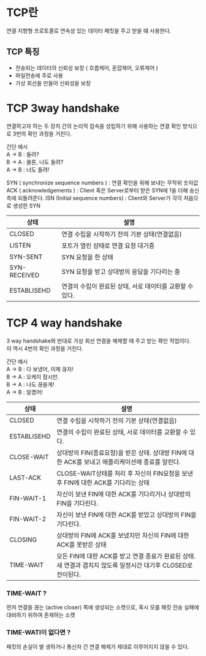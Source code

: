 # TCP란
연결 지향형 프로토콜로 연속성 있는 데이터 패킷을 주고 받을 떄 사용한다.
## TCP 특징
* 전송되는 데이터의 신뢰성 보장 ( 흐름제어, 혼잡제어, 오류제어 ) 
* 파일전송에 주로 사용
* 가상 회선을 만들어 신뢰성을 보장

# TCP 3way handshake
연결하고자 하는 두 장치 간의 논리적 접속을 성립하기 위해 사용하는 연결 확인 방식으로 3번의 확인 과정을 거친다.  

간단 예시  
A -> B : 들려?  
B -> A : 물론, 나도 들려?  
A -> B : 너도 들려!  

SYN ( synchronize sequence numbers ) : 연결 확인을 위해 보내는 무작위 숫자값
ACK ( acknowledgements ) : Client 혹은 Server로부터 받은 SYN에 1을 더해 송신측에 되돌려준다.
ISN (Initial sequence numbers) : Client와 Server가 각각 처음으로 생성한 SYN

|상태|설명|
|---|------|
|CLOSED|연결 수립을 시작하기 전의 기본 상태(연결없음)|
|LISTEN|포트가 열린 상태로 연결 요청 대기중|
|SYN-SENT|SYN 요청을 한 상태|
|SYN-RECEIVED|SYN 요청을 받고 상대방의 응답을 기다리는 중|
|ESTABLISEHD|연결의 수립이 완료된 상태, 서로 데이터를 교환할 수 있다.|

# TCP 4 way handshake
3 way handshake와 반대로 가상 회선 연결을 해제할 때 주고 받는 확인 작업이다.  
이 역시 4번의 확인 과정을 거친다.



간단 예시  
A -> B : 다 보넀어, 이제 끊자!  
B -> A : 오케이 잠시만.  
B -> A : 나도 끊을게!  
A -> B : 알곘어!  

|상태|설명|
|---|------|
|CLOSED|연결 수립을 시작하기 전의 기본 상태(연결없음)|
|ESTABLISEHD|연결의 수립이 완료된 상태, 서로 데이터를 교환할 수 있다.|
|CLOSE-WAIT|상대방의 FIN(종료요청)을 받은 상태. 상대방 FIN에 대한 ACK를 보내고 애플리케이션에 종료를 알린다.|
|LAST-ACK|CLOSE-WAIT상태를 처리 후 자신의 FIN요청을 보낸 후 FIN에 대한 ACK를 기다리는 상태|
|FIN-WAIT-1|자신이 보낸 FIN에 대한 ACK를 기다리거나 상대방의 FIN을 기다린다.|
|FIN-WAIT-2|자신이 보낸 FIN에 대한 ACK를 받았고 상대방의 FIN을 기다린다.|
|CLOSING|상대방의 FIN에 ACK를 보냈지만 자신의 FIN에 대한 ACK를 못받은 상태|
|TIME-WAIT|모든 FIN에 대한 ACK를 받고 연결 종료가 완료된 상태. 새 연결과 겹치지 않도록 일정시간 대기후 CLOSED로 전이된다.|

### TIME-WAIT ? 
먼저 연결을 끊는 (active closer) 쪽에 생성되는 소캣으로, 혹시 모를 패킷 전송 실패에 대비하기 위하여 존재하는 소켓
### TIME-WATI이 없다면 ?
패킷의 손실이 발 생하거나 통신자 간 연결 해제가 제대로 이루어지지 않을 수 있다.

